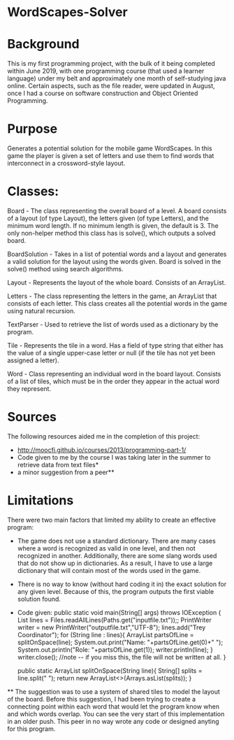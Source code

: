 # WordScapes-Solver

# Background

This is my first programming project, with the bulk of it being completed within June 2019, with one programming course (that used a learner language) under my belt and approximately one month of self-studying java online. Certain aspects, such as the file reader, were updated in August, once I had a course on software construction and Object Oriented Programming.

# Purpose

Generates a potential solution for the mobile game WordScapes. In this game the player is given a set of letters and use them to find words that interconnect in a crossword-style layout.

# Classes:

Board - The class representing the overall board of a level. A board consists of a layout (of type Layout), the letters given (of type Letters), and the minimum word length. If no minimum length is given, the default is 3. The only non-helper method this class has is solve(), which outputs a solved board.

BoardSolution - Takes in a list of potential words and a layout and generates a valid solution for the layout using the words given. Board is solved in the solve() method using search algorithms.


Layout - Represents the layout of the whole board. Consists of an ArrayList<Word>.
 
Letters - The class representing the letters in the game, an ArrayList<String> that consists of each letter. This class creates all the potential words in the game using natural recursion.
  
TextParser - Used to retrieve the list of words used as a dictionary by the program.

Tile - Represents the tile in a word. Has a field of type string that either has the value of a single upper-case letter or null (if the tile has not yet been assigned a letter).
  
Word - Class representing an individual word in the board layout. Consists of a list of tiles, which must be in the order they appear in the actual word they represent.

# Sources

The following resources aided me in the completion of this project:

  - http://moocfi.github.io/courses/2013/programming-part-1/
  - Code given to me by the course I was taking later in the summer to retrieve data from text files*
  - a minor suggestion from a peer**

# Limitations

There were two main factors that limited my ability to create an effective program:

 - The game does not use a standard dictionary. There are many cases where a word is recognized as valid in one level, and then not        recognized in another. Additionally, there are some slang words used that do not show up in dictionaries. As a result, I have to use    a large dictionary that will contain most of the words used in the game.
 
 - There is no way to know (without hard coding it in) the exact solution for any given level. Because of this, the program outputs the    first viable solution found.



* Code given:
    public static void main(String[] args) throws IOException {
        List<String> lines = Files.readAllLines(Paths.get("inputfile.txt"));;
        PrintWriter writer = new PrintWriter("outputfile.txt","UTF-8");
        lines.add("Trey Coordinator");
        for (String line : lines){
            ArrayList<String> partsOfLine = splitOnSpace(line);
            System.out.print("Name: "+partsOfLine.get(0)+" ");
            System.out.println("Role: "+partsOfLine.get(1));
            writer.println(line);
        }
        writer.close(); //note -- if you miss this, the file will not be written at all.
    }


    public static ArrayList<String> splitOnSpace(String line){
        String[] splits = line.split(" ");
        return new ArrayList<>(Arrays.asList(splits));
    }
  
** The suggestion was to use a system of shared tiles to model the layout of the board. Before this suggestion, I had been trying to create a connecting point within each word that would let the program know when and which words overlap. You can see the very start of this implementation in an older push. This peer in no way wrote any code or designed anyting for this program.

